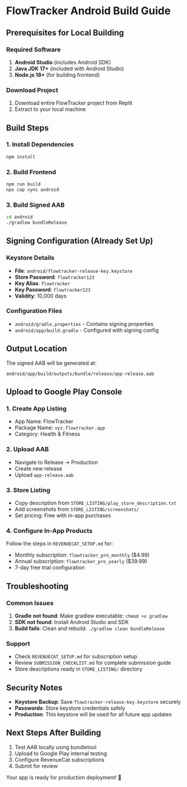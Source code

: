 # FlowTracker Android Build Guide

## Prerequisites for Local Building

### Required Software
1. **Android Studio** (includes Android SDK)
2. **Java JDK 17+** (included with Android Studio)
3. **Node.js 18+** (for building frontend)

### Download Project
1. Download entire FlowTracker project from Replit
2. Extract to your local machine

## Build Steps

### 1. Install Dependencies
```bash
npm install
```

### 2. Build Frontend
```bash
npm run build
npx cap sync android
```

### 3. Build Signed AAB
```bash
cd android
./gradlew bundleRelease
```

## Signing Configuration (Already Set Up)

### Keystore Details
- **File**: `android/flowtracker-release-key.keystore`
- **Store Password**: `flowtracker123`
- **Key Alias**: `flowtracker`
- **Key Password**: `flowtracker123`
- **Validity**: 10,000 days

### Configuration Files
- `android/gradle.properties` - Contains signing properties
- `android/app/build.gradle` - Configured with signing config

## Output Location
The signed AAB will be generated at:
```
android/app/build/outputs/bundle/release/app-release.aab
```

## Upload to Google Play Console

### 1. Create App Listing
- App Name: FlowTracker
- Package Name: `xyz.flowtracker.app`
- Category: Health & Fitness

### 2. Upload AAB
- Navigate to Release → Production
- Create new release
- Upload `app-release.aab`

### 3. Store Listing
- Copy description from `STORE_LISTING/play_store_description.txt`
- Add screenshots from `STORE_LISTING/screenshots/`
- Set pricing: Free with in-app purchases

### 4. Configure In-App Products
Follow the steps in `REVENUECAT_SETUP.md` for:
- Monthly subscription: `flowtracker_pro_monthly` ($4.99)
- Annual subscription: `flowtracker_pro_yearly` ($39.99)
- 7-day free trial configuration

## Troubleshooting

### Common Issues
1. **Gradle not found**: Make gradlew executable: `chmod +x gradlew`
2. **SDK not found**: Install Android Studio and SDK
3. **Build fails**: Clean and rebuild: `./gradlew clean bundleRelease`

### Support
- Check `REVENUECAT_SETUP.md` for subscription setup
- Review `SUBMISSION_CHECKLIST.md` for complete submission guide
- Store descriptions ready in `STORE_LISTING/` directory

## Security Notes
- **Keystore Backup**: Save `flowtracker-release-key.keystore` securely
- **Passwords**: Store keystore credentials safely
- **Production**: This keystore will be used for all future app updates

## Next Steps After Building
1. Test AAB locally using bundletool
2. Upload to Google Play internal testing
3. Configure RevenueCat subscriptions
4. Submit for review

Your app is ready for production deployment! 🚀